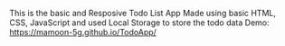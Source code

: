 This is the basic and Resposive Todo List App Made using basic HTML, CSS, JavaScript and used Local Storage to store the todo data
Demo: https://mamoon-5g.github.io/TodoApp/
